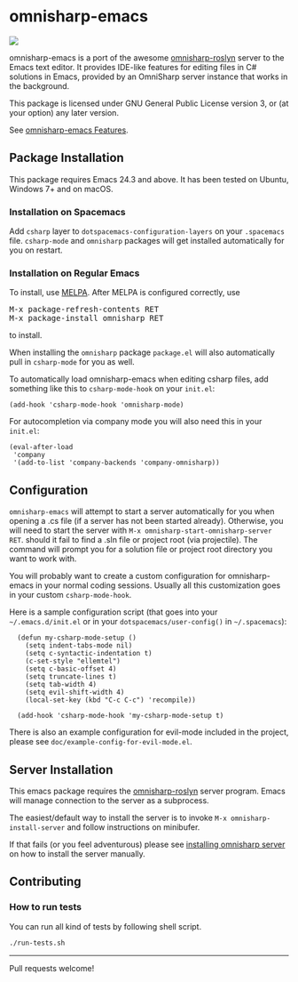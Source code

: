 # omnisharp-emacs
<a href="//travis-ci.org/OmniSharp/omnisharp-emacs">
    <img src="https://travis-ci.org/OmniSharp/omnisharp-emacs.svg?branch=master" />
</a>

omnisharp-emacs is a port of the awesome [omnisharp-roslyn][] server to the
Emacs text editor. It provides IDE-like features for editing files in
C# solutions in Emacs, provided by an OmniSharp server instance that
works in the background.

This package is licensed under GNU General Public License version 3, or (at your option) any later version.

See [omnisharp-emacs Features](doc/features.md).


## Package Installation
This package requires Emacs 24.3 and above. It has been tested on
Ubuntu, Windows 7+ and on macOS.


### Installation on Spacemacs
Add `csharp` layer to `dotspacemacs-configuration-layers` on
your `.spacemacs` file. `csharp-mode` and `omnisharp` packages
will get installed automatically for you on restart.


### Installation on Regular Emacs
To install, use [MELPA][].
After MELPA is configured correctly, use

<pre>
M-x package-refresh-contents RET
M-x package-install omnisharp RET
</pre>
to install.

When installing the `omnisharp` package `package.el` will also 
automatically pull in `csharp-mode` for you as well.

To automatically load omnisharp-emacs when editing csharp files, add
something like this to `csharp-mode-hook` on your `init.el`:

```
(add-hook 'csharp-mode-hook 'omnisharp-mode)
```

For autocompletion via company mode you will also need this in your `init.el`:

```
(eval-after-load
 'company
 '(add-to-list 'company-backends 'company-omnisharp))
```

## Configuration
`omnisharp-emacs` will attempt to start a server automatically for you when
opening a .cs file (if a server has not been started already). Otherwise, you
will need to start the server with `M-x omnisharp-start-omnisharp-server RET`.
should it fail to find a .sln file or project root (via projectile). The command
will prompt you for a solution file or project root directory you want to work
with.

You will probably want to create a custom configuration for omnisharp-emacs
in your normal coding sessions. Usually all this customization
goes in your custom `csharp-mode-hook`.

Here is a sample configuration script (that goes into your `~/.emacs.d/init.el`
or in your `dotspacemacs/user-config()` in `~/.spacemacs`):

```
  (defun my-csharp-mode-setup ()
    (setq indent-tabs-mode nil)
    (setq c-syntactic-indentation t)
    (c-set-style "ellemtel")
    (setq c-basic-offset 4)
    (setq truncate-lines t)
    (setq tab-width 4)
    (setq evil-shift-width 4)
    (local-set-key (kbd "C-c C-c") 'recompile))

  (add-hook 'csharp-mode-hook 'my-csharp-mode-setup t)
```

There is also an example configuration for evil-mode included in the project,
please see `doc/example-config-for-evil-mode.el`.


## Server Installation
This emacs package requires the [omnisharp-roslyn][] server program.
Emacs will manage connection to the server as a subprocess.

The easiest/default way to install the server is to invoke 
`M-x omnisharp-install-server` and follow instructions on minibufer.

If that fails (or you feel adventurous) please see [installing omnisharp server](doc/server-installation.md) 
on how to install the server manually.


## Contributing

### How to run tests

You can run all kind of tests by following shell script.

```sh
./run-tests.sh
```

* * * * *

Pull requests welcome!

[omnisharp-roslyn]: https://github.com/OmniSharp/omnisharp-roslyn
[popup.el]: https://github.com/auto-complete/popup-el
[company-mode]: http://company-mode.github.io
[ido-mode]: http://www.emacswiki.org/emacs/InteractivelyDoThings
[Flycheck]: https://github.com/lunaryorn/flycheck
[MELPA]: https://github.com/milkypostman/melpa/#usage
